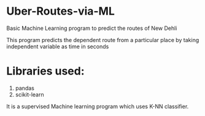 # Uber-Routes-via-ML
Basic Machine Learning program to predict the routes of New Dehli

This program predicts the dependent route from a particular place by taking independent variable as time in seconds

# Libraries used:
1. pandas
2. scikit-learn

It is a supervised Machine learning program which uses K-NN classifier. 
